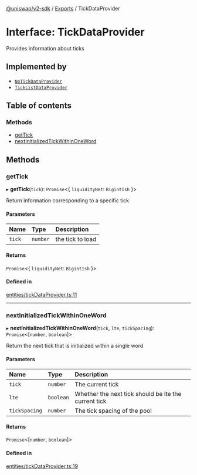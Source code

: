 [@uniswap/v2-sdk](../README.md) / [Exports](../modules.md) / TickDataProvider

# Interface: TickDataProvider

Provides information about ticks

## Implemented by

- [`NoTickDataProvider`](../classes/NoTickDataProvider.md)
- [`TickListDataProvider`](../classes/TickListDataProvider.md)

## Table of contents

### Methods

- [getTick](TickDataProvider.md#gettick)
- [nextInitializedTickWithinOneWord](TickDataProvider.md#nextinitializedtickwithinoneword)

## Methods

### getTick

▸ **getTick**(`tick`): `Promise`<{ `liquidityNet`: `BigintIsh`  }\>

Return information corresponding to a specific tick

#### Parameters

| Name | Type | Description |
| :------ | :------ | :------ |
| `tick` | `number` | the tick to load |

#### Returns

`Promise`<{ `liquidityNet`: `BigintIsh`  }\>

#### Defined in

[entities/tickDataProvider.ts:11](https://github.com/Uniswap/v2-sdk/blob/08a7c05/src/entities/tickDataProvider.ts#L11)

___

### nextInitializedTickWithinOneWord

▸ **nextInitializedTickWithinOneWord**(`tick`, `lte`, `tickSpacing`): `Promise`<[`number`, `boolean`]\>

Return the next tick that is initialized within a single word

#### Parameters

| Name | Type | Description |
| :------ | :------ | :------ |
| `tick` | `number` | The current tick |
| `lte` | `boolean` | Whether the next tick should be lte the current tick |
| `tickSpacing` | `number` | The tick spacing of the pool |

#### Returns

`Promise`<[`number`, `boolean`]\>

#### Defined in

[entities/tickDataProvider.ts:19](https://github.com/Uniswap/v2-sdk/blob/08a7c05/src/entities/tickDataProvider.ts#L19)
